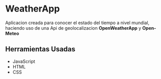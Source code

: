 <h1>WeatherApp</h1>

<p>Aplicacion creada para conocer el estado del tiempo a nivel mundial, haciendo uso de una Api de geolocalizacion <b>OpenWeatherApp</b> y <b>Open-Meteo</b></p>

<h2>Herramientas Usadas</h2>
<ul>
    <li>JavaScript</li>
    <li>HTML</li>
    <li>CSS</li>
</ul>